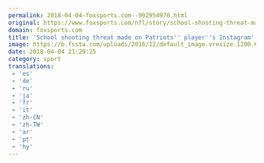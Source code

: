 ```yaml
---
permalink: 2018-04-04-foxsports.com--992954970.html
original: https://www.foxsports.com/nfl/story/school-shooting-threat-made-on-patriots-player-s-instagram-040418
domain: foxsports.com
title: 'School shooting threat made on Patriots'' player''s Instagram'
image: https://b.fssta.com/uploads/2016/12/default_image.vresize.1200.630.high.0.png
date: 2018-04-04 21:29:25
category: sport
translations: 
 - 'es'
 - 'de'
 - 'ru'
 - 'ja'
 - 'fr'
 - 'it'
 - 'zh-CN'
 - 'zh-TW'
 - 'ar'
 - 'pt'
 - 'hy'
---
```


